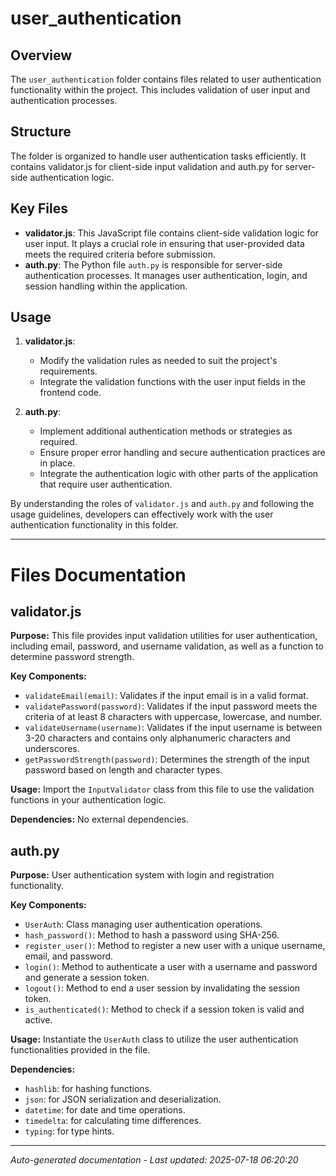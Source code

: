 # user_authentication

## Overview
The `user_authentication` folder contains files related to user authentication functionality within the project. This includes validation of user input and authentication processes.

## Structure
The folder is organized to handle user authentication tasks efficiently. It contains validator.js for client-side input validation and auth.py for server-side authentication logic.

## Key Files
- **validator.js**: This JavaScript file contains client-side validation logic for user input. It plays a crucial role in ensuring that user-provided data meets the required criteria before submission.
- **auth.py**: The Python file `auth.py` is responsible for server-side authentication processes. It manages user authentication, login, and session handling within the application.

## Usage
1. **validator.js**:
   - Modify the validation rules as needed to suit the project's requirements.
   - Integrate the validation functions with the user input fields in the frontend code.

2. **auth.py**:
   - Implement additional authentication methods or strategies as required.
   - Ensure proper error handling and secure authentication practices are in place.
   - Integrate the authentication logic with other parts of the application that require user authentication.

By understanding the roles of `validator.js` and `auth.py` and following the usage guidelines, developers can effectively work with the user authentication functionality in this folder.

---

# Files Documentation

## validator.js

**Purpose:** This file provides input validation utilities for user authentication, including email, password, and username validation, as well as a function to determine password strength.

**Key Components:**
- `validateEmail(email)`: Validates if the input email is in a valid format.
- `validatePassword(password)`: Validates if the input password meets the criteria of at least 8 characters with uppercase, lowercase, and number.
- `validateUsername(username)`: Validates if the input username is between 3-20 characters and contains only alphanumeric characters and underscores.
- `getPasswordStrength(password)`: Determines the strength of the input password based on length and character types.

**Usage:** Import the `InputValidator` class from this file to use the validation functions in your authentication logic.

**Dependencies:** No external dependencies.

## auth.py

**Purpose:** User authentication system with login and registration functionality.

**Key Components:**
- `UserAuth`: Class managing user authentication operations.
- `hash_password()`: Method to hash a password using SHA-256.
- `register_user()`: Method to register a new user with a unique username, email, and password.
- `login()`: Method to authenticate a user with a username and password and generate a session token.
- `logout()`: Method to end a user session by invalidating the session token.
- `is_authenticated()`: Method to check if a session token is valid and active.

**Usage:** Instantiate the `UserAuth` class to utilize the user authentication functionalities provided in the file.

**Dependencies:** 
- `hashlib`: for hashing functions.
- `json`: for JSON serialization and deserialization.
- `datetime`: for date and time operations.
- `timedelta`: for calculating time differences.
- `typing`: for type hints.

---
*Auto-generated documentation - Last updated: 2025-07-18 06:20:20*
